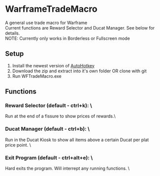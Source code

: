 # WarframeTradeMacro
A general use trade macro for Warframe \
Current functions are Reward Selector and Ducat Manager.  See below for details. \
NOTE: Currently only works in Borderless or Fullscreen mode
## Setup
  1. Install the newest version of [AutoHotkey](https://www.autohotkey.com/)
  2. Download the zip and extract into it's own folder OR clone with git
  3. Run WFTradeMacro.exe
## Functions
  ### Reward Selector (default - ctrl+k): \
  Run at the end of a fissure to show prices of rewards.\
  ### Ducat Manager (default - ctrl+b): \
  Run in the Ducat Kiosk to show all items above a certain Ducat per plat price point. \
  ### Exit Program (default - ctrl+alt+e): \
  Hard exits the program.  Will interrept any running functions. \
